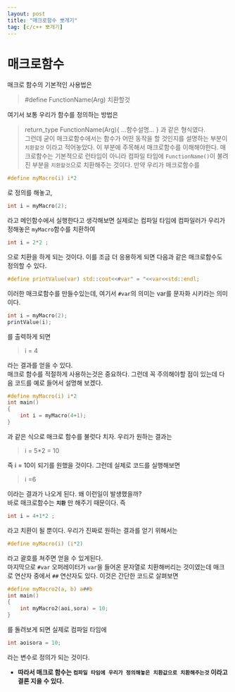 ```yaml
---
layout: post
title: "매크로함수 뽀개기"
tag: [c/c++ 뽀개기]
---
```


# 매크로함수
매크로 함수의 기본적인 사용법은
> #define FunctionName(Arg) 치환할것

여기서 보통 우리가 함수를 정의하는 방법은
> return_type FunctionName(Arg){ ...함수설명... }
과 같은 형식였다. <br/>
그런데 굳이 매크로함수에서는 함수가 어떤 동작을 할 것인지를 설명하는 부분이 `치환할것` 이라고 적어놓았다. 이 부분에 주목해서 매크로함수를 이해해야한다.
매크로함수는 기본적으로 런타임이 아니라 컴파일 타임에 `FunctionName()`이 불려진 부분을 `치환할것`으로 치환해주는 것이다.
만약 우리가 매크로함수를
```c
#define myMacro(i) i*2
```
로 정의를 해놓고,
```c
int i = myMacro(2);
```
라고 메인함수에서 실행한다고 생각해보면 실제로는 컴파일 타임에 컴파일러가 우리가 정해놓은 `myMacro`함수를 치환하여
```c
int i = 2*2 ;
```
으로 치환을 하게 되는 것이다.
이를 조금 더 응용하게 되면 다음과 같은 매크로함수도 정의할 수 있다.
```c
#define printValue(var) std::cout<<#var" = "<<var<<std::endl;
```
이러한 매크로함수를 만들수있는데, 여기서 `#var`의 의미는 var를 문자화 시키라는 의미이다.
```c
int i = myMacro(2);
printValue(i);
```
를 출력하게 되면 
> i = 4

라는 결과를 얻을 수 있다.
<br/>
매크로 함수를 적절하게 사용하는것은 중요하다. 그런데 꼭 주의해야할 점이 있는데 다음 코드를 예로 들어서 설명해 보겠다.
```c
#define myMacro(i) i*2
int main()
{
    int i = myMacro(4+1);
}
```
과 같은 식으로 매크로 함수를 불럿다 치자. 우리가 원하는 결과는
> i = 5*2 = 10

즉 i = 10이 되기를 원했을 것이다. 그런데 실제로 코드를 실행해보면
> i =6

이라는 결과가 나오게 된다.
왜 이런일이 발생했을까?<br/>
바로 매크로함수는 **`치환`** 만 해주기 때문이다. 즉 
```c
int i = 4+1*2 ; 
```
라고 치환이 될 뿐이다.
우리가 진짜로 원하는 결과를 얻기 위해서는 
```c
#define myMacro(i) (i*2)
```
라고 괄호를 쳐주면 얻을 수 있게된다.
<br/>
마지막으로 `#var` 오퍼레이터가 `var`을 들어온 문자열로 치환해버리는 것이였는데 매크로 연산자 중에서 `##` 연산자도 있다. 이것은 간단한 코드로 살펴보면
```c
#define myMacro2(a, b) a##b
int main()
{
    int myMacro2(aoi,sora) = 10;
}
```
를 돌려보게 되면 실제로 컴파일 타임에 
```c
int aoisora = 10;
```
라는 변수로 정의가 되는 것이다.

* **따라서 매크로 함수는 `컴파일 타임에 우리가 정의해놓은 치환값으로 치환해주는것` 이라고 결론 지을 수 있다.**
